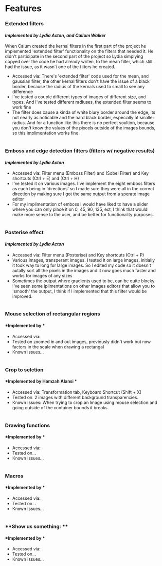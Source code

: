 # Features

### **Extended filters**
#### *Implemented by Lydia Acton, and Callum Walker*
When Calum created the kernal filters in the first part of the project he implemented 'extended filter' functionality on the filters that needed it. He didn't participate in the second part of the project so Lydia simplying copyed over the code he had already writen, to the mean filter, which still had the issue, as it wasn't one of the filters he created. 
- Accessed via: There's 'extended filter' code used for the mean, and gaussian filter, the other kernal filters don't have the issue of a black border, because the radius of the kernals used to small to see any difference
- I've tested a couple different types of images of different size, and types. And I've tested different radiuses, the extended filter seems to work fine
- The filter does cause a kinda of white blury border around the edge, its not nearly as noticable and the hard black border, especially at smaller radius. And for a function like this there is no perfect soultion, because you don't know the values of the pixcels outside of the images bounds, so this implimentation works fine. 
<br/><br/>

### **Emboss and edge detection filters (filters w/ negative results)**
#### *Implemented by Lydia Acton*
- Accessed via: Filter menu (Emboss Filter) and (Sobel Filter) and Key shortcuts (Ctrl + E) and (Ctrl + H)
- I've tested it on various images. I've implement the eight emboss filters as each being in 'directions' so I made sure they were all in the correct direction by making sure I got the same output from a sperate image editor
- For my implimentation of emboss I would have liked to have a slider where you can only place it on 0, 45, 90, 135, ect, I think that would make more sense to the user, and be better for functionality purposes.
<br/><br/>

### **Posterise effect**
#### *Implemented by Lydia Acton*
- Accessed via: Filter menu (Posterise) and Key shortcuts (Ctrl + P)
- Various images, transperant images. I tested it on large images, initially it took way to long for large images. So I edited my code so it doesn't autally sort all the pixels in the images and it now goes much faster and works for images of any sizes
- Sometimes the output where gradients used to be, can be quite blocky. I've seen some iplimentations on other images editors that allow you to 'smooth' the output, I think if I implemented that this filter would be improved. 
<br/><br/>

### **Mouse selection of rectangular regions**
#### *Implemented by *
- Accessed via: 
- Tested on zoomed in and out images, previously didn't work but now factors in the scale when drawing a rectangal
- Known issues...
<br/><br/>

### **Crop to selction**
#### *Implemented by Hamzah Alansi *
- Accessed via: Transformation tab, Keyboard Shortcut (Shift + X)
- Tested on: 2 images with different background transparencies.
- Known issues: When trying to crop an Image using mouse selection and going outside of the container bounds it breaks.
<br/><br/>

### **Drawing functions**
#### *Implemented by *
- Accessed via: 
- Tested on...
- Known issues...
<br/><br/>

### **Macros**
#### *Implemented by *
- Accessed via: 
- Tested on...
- Known issues...
<br/><br/>

### **Show us something: **
#### *Implemented by *
- Accessed via: 
- Tested on...
- Known issues...
<br/><br/>